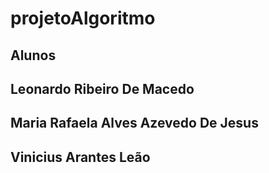 # projetoAlgoritmo

## Alunos

## Leonardo Ribeiro De Macedo
## Maria Rafaela Alves Azevedo De Jesus
## Vinicius Arantes Leão
